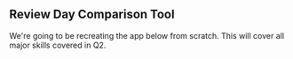 ## Review Day Comparison Tool

We're going to be recreating the app below from scratch. This will cover all major skills covered in Q2.
![]()
